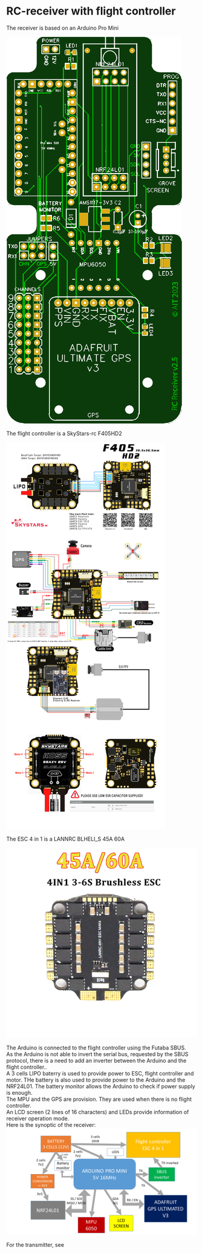 # RC-receiver with flight controller

The receiver is based on an Arduino Pro Mini

![](images/board.png)

The flight controller is a SkyStars-rc F405HD2

![](images/SkyStars-rc%20F405HD2.png)

The ESC 4 in 1 is a LANNRC BLHELI_S 45A 60A

![](images/LANNRC%20BLHELI_S%2045A%2060A%20ESC%204in1.jpg)

The Arduino is connected to the flight controller using the Futaba SBUS.  
As the Arduino is not able to invert the serial bus, requested by the SBUS protocol,
there is a need to add an inverter between the Arduino and the flight controller..  
A 3 cells LIPO baterry is used to provide power to ESC, flight controller and motor. 
THe battery is also used to provide power to the Arduino and the NRF24L01.
The battery monitor allows the Arduino to check if power supply is enough.  
The MPU and the GPS are provision. They are used when there is no flight controller.  
An LCD screen (2 lines of 16 characters) and LEDs provide information of receiver operation mode.  
Here is the synoptic of the receiver:
![](images/synoptic.png)

For the transmitter, see [](https://github.com/pascalheude/RC-transmitter)
